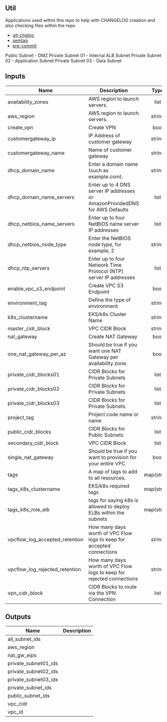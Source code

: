 ## Util
Applications used within this repo to help with CHANGELOG creation and also checking files within the repo

- [git-chglog](https://github.com/git-chglog/git-chglog)
- [semtag](https://github.com/pnikosis/semtag)
- [pre-commit](https://pre-commit.com/)

Public Subnet - DMZ
Private Subnet 01 - Internal ALB Subnet
Private Subnet 02 - Application Subnet
Private Subnet 03 - Data Subnet

<!-- BEGINNING OF PRE-COMMIT-TERRAFORM DOCS HOOK -->
## Inputs

| Name | Description | Type | Default | Required |
|------|-------------|:----:|:-----:|:-----:|
| availability\_zones | AWS region to launch servers. | list | `[ "eu-west-1a", "eu-west-1b" ]` | no |
| aws\_region | AWS region to launch servers. | string | `"eu-west-1"` | no |
| create\_vpn | Create VPN | bool | `"false"` | no |
| customergateway\_ip | IP Address of customer gateway | string | `""` | no |
| customergateway\_name | Name of customer gateway | string | `""` | no |
| dhcp\_domain\_name | Enter a domain name (such as example.com). | string | `""` | no |
| dhcp\_domain\_name\_servers | Enter up to 4 DNS server IP addresses or AmazonProvidedDNS for AWS Defaults | list | `[ "AmazonProvidedDNS" ]` | no |
| dhcp\_netbios\_name\_servers | Enter up to four NetBIOS name server IP addresses | list | `[]` | no |
| dhcp\_netbios\_node\_type | Enter the NetBIOS node type, for example, 2 | string | `""` | no |
| dhcp\_ntp\_servers | Enter up to four Network Time Protocol (NTP) server IP addresses | list | `[]` | no |
| enable\_vpc\_s3\_endpoint | Create VPC S3 Endpoint | bool | `"false"` | no |
| environment\_tag | Define the type of environment | string | `""` | no |
| k8s\_clustername | EKS/k8s Cluster Name | string | `""` | no |
| master\_cidr\_block | VPC CIDR Block | string | `""` | no |
| nat\_gateway | Create NAT Gateway | bool | `"false"` | no |
| one\_nat\_gateway\_per\_az | Should be true if you want one NAT Gateway per availability zone. | bool | `"true"` | no |
| private\_cidr\_blocks01 | CIDR Blocks for Private Subnets | list | `[]` | no |
| private\_cidr\_blocks02 | CIDR Blocks for Private Subnets | list | `[]` | no |
| private\_cidr\_blocks03 | CIDR Blocks for Private Subnets | list | `[]` | no |
| project\_tag | Project code name or name | string | `""` | no |
| public\_cidr\_blocks | CIDR Blocks for Public Subnets | list | `[]` | no |
| secondary\_cidr\_block | VPC CIDR Block | list | `[]` | no |
| single\_nat\_gateway | Should be true if you want to provision for your entire VPC | bool | `"false"` | no |
| tags | A map of tags to add to all resources. | map(string) | `{}` | no |
| tags\_k8s\_clustername | EKS/k8s required tags | map(string) | `{}` | no |
| tags\_k8s\_role\_elb | tags for saying k8s is allowed to deploy ELBs within the subnets | map(string) | `{}` | no |
| vpcflow\_log\_accepted\_retention | How many days worth of VPC Flow logs to keep for accepted connections | string | `"14"` | no |
| vpcflow\_log\_rejected\_retention | How many days worth of VPC Flow logs to keep for rejected connections | string | `"14"` | no |
| vpn\_cidr\_block | CIDR Blocks to route via the VPN Connection | list | `[]` | no |

## Outputs

| Name | Description |
|------|-------------|
| all\_subnet\_ids |  |
| aws\_region |  |
| nat\_gw\_eips |  |
| private\_subnet01\_ids |  |
| private\_subnet02\_ids |  |
| private\_subnet03\_ids |  |
| private\_subnet\_ids |  |
| public\_subnet\_ids |  |
| vpc\_cidr |  |
| vpc\_id |  |

<!-- END OF PRE-COMMIT-TERRAFORM DOCS HOOK -->
